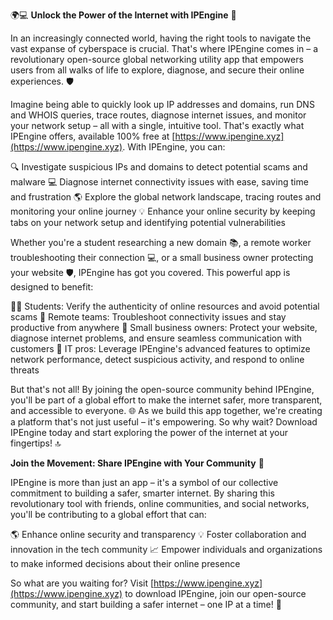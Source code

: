 🌍💻 **Unlock the Power of the Internet with IPEngine** 🚀

In an increasingly connected world, having the right tools to navigate the vast expanse of cyberspace is crucial. That's where IPEngine comes in – a revolutionary open-source global networking utility app that empowers users from all walks of life to explore, diagnose, and secure their online experiences. 🛡️

Imagine being able to quickly look up IP addresses and domains, run DNS and WHOIS queries, trace routes, diagnose internet issues, and monitor your network setup – all with a single, intuitive tool. That's exactly what IPEngine offers, available 100% free at [https://www.ipengine.xyz](https://www.ipengine.xyz). With IPEngine, you can:

🔍 Investigate suspicious IPs and domains to detect potential scams and malware
💻 Diagnose internet connectivity issues with ease, saving time and frustration
🌎 Explore the global network landscape, tracing routes and monitoring your online journey
💡 Enhance your online security by keeping tabs on your network setup and identifying potential vulnerabilities

Whether you're a student researching a new domain 📚, a remote worker troubleshooting their connection 💻, or a small business owner protecting your website 🛡️, IPEngine has got you covered. This powerful app is designed to benefit:

👩‍🎓 Students: Verify the authenticity of online resources and avoid potential scams
💼 Remote teams: Troubleshoot connectivity issues and stay productive from anywhere
🏢 Small business owners: Protect your website, diagnose internet problems, and ensure seamless communication with customers
👥 IT pros: Leverage IPEngine's advanced features to optimize network performance, detect suspicious activity, and respond to online threats

But that's not all! By joining the open-source community behind IPEngine, you'll be part of a global effort to make the internet safer, more transparent, and accessible to everyone. 🌐 As we build this app together, we're creating a platform that's not just useful – it's empowering. So why wait? Download IPEngine today and start exploring the power of the internet at your fingertips! 🔝

**Join the Movement: Share IPEngine with Your Community** 🚀

IPEngine is more than just an app – it's a symbol of our collective commitment to building a safer, smarter internet. By sharing this revolutionary tool with friends, online communities, and social networks, you'll be contributing to a global effort that can:

🌎 Enhance online security and transparency
💡 Foster collaboration and innovation in the tech community
📈 Empower individuals and organizations to make informed decisions about their online presence

So what are you waiting for? Visit [https://www.ipengine.xyz](https://www.ipengine.xyz) to download IPEngine, join our open-source community, and start building a safer internet – one IP at a time! 🚀